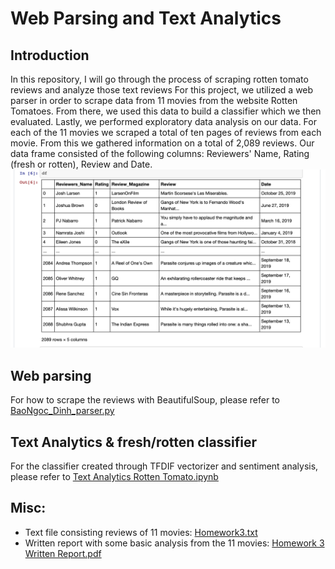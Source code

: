 # Web Parsing and Text Analytics

## Introduction
In this repository, I will go through the process of scraping rotten tomato reviews and analyze those text reviews
For this project, we utilized a web parser in order to scrape data from 11 movies from the website Rotten Tomatoes. 
From there, we used this data to build a classifier which we then evaluated. 
Lastly, we performed exploratory data analysis on our data.
For each of the 11 movies we scraped a total of ten pages of reviews from each movie. From this we gathered information on a total of 2,089 reviews. Our data frame consisted of the following columns: Reviewers' Name, Rating (fresh or rotten), Review and Date. 
![Dataframe](https://github.com/ngocdinh1410/Web-Parsing-and-Text-Analytics-/blob/master/Df%20before%20processing.png)
## Web parsing
For how to scrape the reviews with BeautifulSoup, please refer to [BaoNgoc_Dinh_parser.py](https://github.com/ngocdinh1410/Web-Parsing-and-Text-Analytics-/blob/master/BaoNgoc_Dinh_parser.py)
## Text Analytics & fresh/rotten classifier
For the classifier created through TFDIF vectorizer and sentiment analysis, please refer to [Text Analytics Rotten Tomato.ipynb](https://github.com/ngocdinh1410/Web-Parsing-and-Text-Analytics-/blob/master/Text%20Analytics%20Rotten%20Tomato.ipynb)
## Misc:
* Text file consisting reviews of 11 movies: [Homework3.txt](https://github.com/ngocdinh1410/Web-Parsing-and-Text-Analytics-/blob/master/Homework3.txt)
* Written report with some basic analysis from the 11 movies: [Homework 3 Written Report.pdf](https://github.com/ngocdinh1410/Web-Parsing-and-Text-Analytics-/blob/master/Homework%203%20Written%20Report.pdf)
